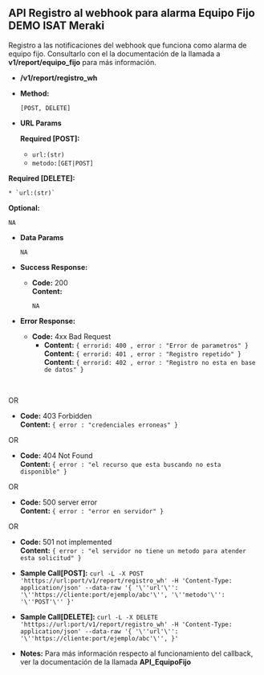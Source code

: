 **API Registro al webhook para alarma Equipo Fijo DEMO ISAT Meraki**
----
Registro a las notificaciones del webhook que funciona como alarma de equipo fijo. Consultarlo con el la documentación de la llamada a **v1/report/equipo_fijo** para más información.


* **/v1/report/registro_wh**


* **Method:**

  `[POST, DELETE]`


*  **URL Params**

   **Required [POST]:**

    * `url:(str)`
    * `metodo:[GET|POST]`

  **Required [DELETE]:**

    * `url:(str)`

   **Optional:**

   `NA`

* **Data Params**

   `NA`

* **Success Response:**

  * **Code:** 200 <br />
    **Content:**

      `NA`

* **Error Response:**

  * **Code:** 4xx Bad Request <br />
    * **Content:** `{ errorid: 400 , error : "Error de parametros" }`
    **Content:** `{ errorid: 401 , error : "Registro repetido" }`
    **Content:** `{ errorid: 402 , error : "Registro no esta en base de datos" }`
 <br/>

  OR

  * **Code:** 403 Forbidden <br />
    **Content:** `{ error : "credenciales erroneas" }`

  OR

  * **Code:** 404 Not Found <br />
    **Content:** `{ error : "el recurso que esta buscando no esta disponible" }`

  OR

  * **Code:** 500 server error <br />
    **Content:** `{ error : "error en servidor" }`

  OR

  * **Code:** 501 not implemented <br />
    **Content:** `{ error : "el servidor no tiene un metodo para atender esta solicitud" }`


* **Sample Call[POST]:** `curl -L -X POST 'htttps://url:port/v1/report/registro_wh' -H 'Content-Type: application/json' --data-raw '{
    '\''url'\'': '\''https://cliente:port/ejemplo/abc'\'',
    '\''metodo'\'': '\''POST'\''
}'`

* **Sample Call[DELETE]:** `curl -L -X DELETE 'htttps://url:port/v1/report/registro_wh' -H 'Content-Type: application/json' --data-raw '{
    '\''url'\'': '\''https://cliente:port/ejemplo/abc'\'',
}'`

* **Notes:**
Para más información respecto al funcionamiento del callback, ver la documentación de la llamada **API_EquipoFijo**
